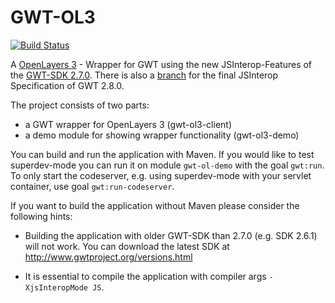 GWT-OL3
==================

[![Build Status](https://travis-ci.org/TDesjardins/GWT-OL3.svg?branch=master)](https://travis-ci.org/TDesjardins/GWT-OL3-Playground)

A [OpenLayers 3](http://openlayers.org/ "OpenLayers 3 website") - Wrapper for GWT using the new JSInterop-Features of the [GWT-SDK 2.7.0](http://www.gwtproject.org/versions.html "Link to GWT-SDK Downloads"). There is also a [branch](https://github.com/TDesjardins/GWT-OL3-Playground/tree/gwt/2.8) for the final JSInterop Specification of GWT 2.8.0.

The project consists of two parts:
  
  * a GWT wrapper for OpenLayers 3 (gwt-ol3-client)
  * a demo module for showing wrapper functionality (gwt-ol3-demo)

You can build and run the application with Maven. If you would like to test superdev-mode you can run it on module `gwt-ol-demo` with the goal `gwt:run`. To only start the codeserver, e.g. using superdev-mode with your servlet container, use goal `gwt:run-codeserver`.

If you want to build the application without Maven please consider the following hints: 

  * Building the application with older GWT-SDK than 2.7.0 (e.g. SDK 2.6.1) will not work. You can download the latest SDK at http://www.gwtproject.org/versions.html

  * It is essential to compile the application with compiler args `-XjsInteropMode JS`.
